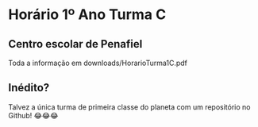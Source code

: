 # Horário 1º Ano Turma C

## Centro escolar de Penafiel
Toda a informação em downloads/HorarioTurma1C.pdf

## Inédito?
Talvez a única turma de primeira classe do planeta com um repositório no Github! 😂😂😂

